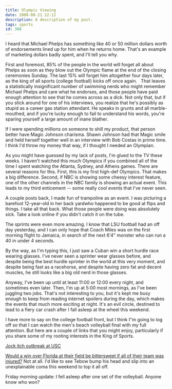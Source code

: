 ```yaml
---
title: Olympic Viewing
date: 2008-08-21 22:12
description: A description of my post.
tags: sports
id: 388
---
```

I heard that Michael Phelps has something like 40 or 50 million dollars worth of endorsements lined up for him when he returns home.  That's an example of marketing dollars badly spent, and I'll tell you why.

First and foremost, 85% of the people in the world will forget all about Phelps as soon as they blow out the Olympic flame at the end of the closing ceremonies Sunday.  The last 15% will forget him altogether four days later, as the king of all sports (college football) kicks off once again.
<span class="spanEndPreview">&nbsp;</span>
That leaves a statistically insignificant number of swimming nerds who might remember Michael Phelps and care what he endorses, and those people have paid enough attention to see that he comes across as a dick.  Not only that, but if you stick around for one of his interviews, you realize that he's possibly as stupid as a career gas station attendant.  He speaks in grunts and all marble-mouthed, and if you're lucky enough to fail to understand his words, you're sparing yourself a large amount of inane blather.

If I were spending millions on someone to shill my product, that person better have Magic Johnson charisma.  Shawn Johnson had that Magic smile and held herself together well in an interview with Bob Costas in prime time.  I think I'd throw my money that way, if I thought I needed an Olympian.

As you might have guessed by my lack of posts, I'm glued to the TV these weeks.  I haven't watched this much Olympics if you combined all of the time I spent watching the Atlanta, Sydney, and Athens games.  There are several reasons for this.  First, this is my first high-def Olympics.  That makes a big difference.  Second, if NBC is showing some cheesy interest feature, one of the other channels in the NBC family is showing an actual event.  This leads to my third enticement -- some really cool events that I've never seen.

A couple posts back, I made fun of trampoline as an event.  I was picturing a barefoot 12-year-old in her back yardwho happened to be good at flips and things.  I take all that back.  What those people were doing was absolutely sick.  Take a look online if you didn't catch it on the tube.  

The sprints were even more amazing.  I know that LSU football had an off day yesterday, and I can only hope that Coach Miles was on the first morning flight to Jamaica, in search of the next 6'4" monster who can run a 40 in under 4 seconds.  

By the way, as I'm typing this, I just saw a Cuban win a short hurdle race wearing glasses.  I've never seen a sprinter wear glasses before, and despite being the best hurdle sprinter in the world at this very moment, and despite being fast as a racehorse, and despite having zero fat and decent muscles, he still looks like a big old nerd in those glasses.

Anyway, I've been up until at least 11:00 or 12:00 every night, and sometimes even later.  Then, I'm up at 5:00 most mornings, as I've been juggling two jobs.  That's not interesting to you, but it's kept me busy enough to keep from reading internet spoilers during the day, which makes the events that much more exciting at night.  It's an evil circle, destined to lead to a fiery car crash after I fall asleep at the wheel this weekend.

I have more to say on the college football front, but I think I"m going to log off so that I can watch the men's beach volleyball final with my full attention.  But here are a couple of links that you might enjoy, particularly if you share some of my rooting interests in the King of Sports.

<a href="http://msn.foxsports.com/cfb/story/8450384/Report:-USC-dealing-with-jock-itch-outbreak" target="_blank">Jock itch outbreak at USC</a>

<a href="http://collegefootball.rivals.com/content.asp?CID=837024" target="_blank">Would a win over Florida at their field be bittersweet if all of their team was injured?</a>  Not at all.  I'd like to see Tebow bump his head and slip into an unexplainable coma this weekend to top it all off.

Friday morning update:  I fell asleep after one set of the volleyball.  Anyone know who won?